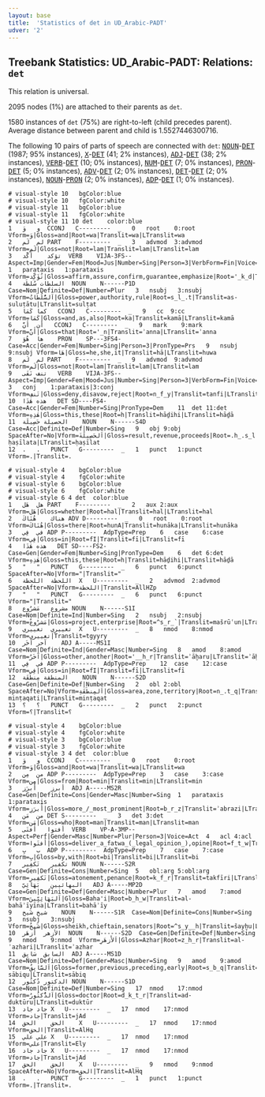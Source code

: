 ```yaml
---
layout: base
title:  'Statistics of det in UD_Arabic-PADT'
udver: '2'
---
```


## Treebank Statistics: UD_Arabic-PADT: Relations: `det`

This relation is universal.

2095 nodes (1%) are attached to their parents as `det`.

1580 instances of `det` (75%) are right-to-left (child precedes parent).
Average distance between parent and child is 1.5527446300716.

The following 10 pairs of parts of speech are connected with `det`: <tt><a href="ar_padt-pos-NOUN.html">NOUN</a></tt>-<tt><a href="ar_padt-pos-DET.html">DET</a></tt> (1987; 95% instances), <tt><a href="ar_padt-pos-X.html">X</a></tt>-<tt><a href="ar_padt-pos-DET.html">DET</a></tt> (41; 2% instances), <tt><a href="ar_padt-pos-ADJ.html">ADJ</a></tt>-<tt><a href="ar_padt-pos-DET.html">DET</a></tt> (38; 2% instances), <tt><a href="ar_padt-pos-VERB.html">VERB</a></tt>-<tt><a href="ar_padt-pos-DET.html">DET</a></tt> (10; 0% instances), <tt><a href="ar_padt-pos-NUM.html">NUM</a></tt>-<tt><a href="ar_padt-pos-DET.html">DET</a></tt> (7; 0% instances), <tt><a href="ar_padt-pos-PRON.html">PRON</a></tt>-<tt><a href="ar_padt-pos-DET.html">DET</a></tt> (5; 0% instances), <tt><a href="ar_padt-pos-ADV.html">ADV</a></tt>-<tt><a href="ar_padt-pos-DET.html">DET</a></tt> (2; 0% instances), <tt><a href="ar_padt-pos-DET.html">DET</a></tt>-<tt><a href="ar_padt-pos-DET.html">DET</a></tt> (2; 0% instances), <tt><a href="ar_padt-pos-NOUN.html">NOUN</a></tt>-<tt><a href="ar_padt-pos-PRON.html">PRON</a></tt> (2; 0% instances), <tt><a href="ar_padt-pos-ADP.html">ADP</a></tt>-<tt><a href="ar_padt-pos-DET.html">DET</a></tt> (1; 0% instances).


~~~ conllu
# visual-style 10	bgColor:blue
# visual-style 10	fgColor:white
# visual-style 11	bgColor:blue
# visual-style 11	fgColor:white
# visual-style 11 10 det	color:blue
1	و	وَ	CCONJ	C---------	_	0	root	0:root	Vform=وَ|Gloss=and|Root=wa|Translit=wa|LTranslit=wa
2	لم	لَم	PART	F---------	_	3	advmod	3:advmod	Vform=لَم|Gloss=not|Root=lam|Translit=lam|LTranslit=lam
3	تؤكد	أَكَّد	VERB	VIJA-3FS--	Aspect=Imp|Gender=Fem|Mood=Jus|Number=Sing|Person=3|VerbForm=Fin|Voice=Act	1	parataxis	1:parataxis	Vform=تُؤَكِّد|Gloss=affirm,assure,confirm,guarantee,emphasize|Root='_k_d|Translit=tuʾakkid|LTranslit=ʾakkad
4	السلطات	سُلطَة	NOUN	N------P1D	Case=Nom|Definite=Def|Number=Plur	3	nsubj	3:nsubj	Vform=اَلسُّلُطَاتُ|Gloss=power,authority,rule|Root=s_l_.t|Translit=as-suluṭātu|LTranslit=sulṭat
5	كما	كَمَا	CCONJ	C---------	_	9	cc	9:cc	Vform=كَمَا|Gloss=and,as,also|Root=ka|Translit=kamā|LTranslit=kamā
6	أن	أَنَّ	CCONJ	C---------	_	9	mark	9:mark	Vform=أَنَّ|Gloss=that|Root='_n|Translit=ʾanna|LTranslit=ʾanna
7	ها	هُوَ	PRON	SP---3FS4-	Case=Acc|Gender=Fem|Number=Sing|Person=3|PronType=Prs	9	nsubj	9:nsubj	Vform=هَا|Gloss=he,she,it|Translit=hā|LTranslit=huwa
8	لم	لَم	PART	F---------	_	9	advmod	9:advmod	Vform=لَم|Gloss=not|Root=lam|Translit=lam|LTranslit=lam
9	تنف	نَفَى	VERB	VIJA-3FS--	Aspect=Imp|Gender=Fem|Mood=Jus|Number=Sing|Person=3|VerbForm=Fin|Voice=Act	3	conj	1:parataxis|3:conj	Vform=تَنفِ|Gloss=deny,disavow,reject|Root=n_f_y|Translit=tanfi|LTranslit=nafā
10	هذه	هٰذَا	DET	SD----FS4-	Case=Acc|Gender=Fem|Number=Sing|PronType=Dem	11	det	11:det	Vform=هٰذِهِ|Gloss=this,these|Root=h|Translit=hāḏihi|LTranslit=hāḏā
11	الحصيلة	حَصِيلَة	NOUN	N------S4D	Case=Acc|Definite=Def|Number=Sing	9	obj	9:obj	SpaceAfter=No|Vform=اَلحَصِيلَةَ|Gloss=result,revenue,proceeds|Root=.h_.s_l|Translit=al-ḥaṣīlata|LTranslit=ḥaṣīlat
12	.	.	PUNCT	G---------	_	1	punct	1:punct	Vform=.|Translit=.

~~~


~~~ conllu
# visual-style 4	bgColor:blue
# visual-style 4	fgColor:white
# visual-style 6	bgColor:blue
# visual-style 6	fgColor:white
# visual-style 6 4 det	color:blue
1	هل	هَل	PART	F---------	_	2	aux	2:aux	Vform=هَل|Gloss=whether|Root=hal|Translit=hal|LTranslit=hal
2	هناك	هُنَاكَ	ADV	D---------	_	0	root	0:root	Vform=هُنَاكَ|Gloss=there|Root=hunA|Translit=hunāka|LTranslit=hunāka
3	في	فِي	ADP	P---------	AdpType=Prep	6	case	6:case	Vform=فِي|Gloss=in|Root=fI|Translit=fī|LTranslit=fī
4	هذه	هٰذَا	DET	SD----FS2-	Case=Gen|Gender=Fem|Number=Sing|PronType=Dem	6	det	6:det	Vform=هٰذِهِ|Gloss=this,these|Root=h|Translit=hāḏihi|LTranslit=hāḏā
5	"	"	PUNCT	G---------	_	6	punct	6:punct	SpaceAfter=No|Vform="|Translit="
6	اللحظة	اللحظة	X	U---------	_	2	advmod	2:advmod	SpaceAfter=No|Vform=اللحظة|Translit=AllHZp
7	"	"	PUNCT	G---------	_	6	punct	6:punct	Vform="|Translit="
8	مشروع	مَشرُوع	NOUN	N------S1I	Case=Nom|Definite=Ind|Number=Sing	2	nsubj	2:nsubj	Vform=مَشرُوعٌ|Gloss=project,enterprise|Root=^s_r_`|Translit=mašrūʿun|LTranslit=mašrūʿ
9	تغييري	تغييري	X	U---------	_	8	nmod	8:nmod	Vform=تغييري|Translit=tgyyry
10	آخر	آخَر	ADJ	A-----MS1I	Case=Nom|Definite=Ind|Gender=Masc|Number=Sing	8	amod	8:amod	Vform=آخَرُ|Gloss=other,another|Root='__h_r|Translit=ʾāḫaru|LTranslit=ʾāḫar
11	في	فِي	ADP	P---------	AdpType=Prep	12	case	12:case	Vform=فِي|Gloss=in|Root=fI|Translit=fī|LTranslit=fī
12	المنطقة	مِنطَقَة	NOUN	N------S2D	Case=Gen|Definite=Def|Number=Sing	2	obl	2:obl	SpaceAfter=No|Vform=اَلمِنطَقَةِ|Gloss=area,zone,territory|Root=n_.t_q|Translit=al-minṭaqati|LTranslit=minṭaqat
13	؟	؟	PUNCT	G---------	_	2	punct	2:punct	Vform=؟|Translit=؟

~~~


~~~ conllu
# visual-style 4	bgColor:blue
# visual-style 4	fgColor:white
# visual-style 3	bgColor:blue
# visual-style 3	fgColor:white
# visual-style 3 4 det	color:blue
1	و	وَ	CCONJ	C---------	_	0	root	0:root	Vform=وَ|Gloss=and|Root=wa|Translit=wa|LTranslit=wa
2	من	مِن	ADP	P---------	AdpType=Prep	3	case	3:case	Vform=مِن|Gloss=from|Root=min|Translit=min|LTranslit=min
3	أبرز	أَبرَز	ADJ	A-----MS2R	Case=Gen|Definite=Cons|Gender=Masc|Number=Sing	1	parataxis	1:parataxis	Vform=أَبرَزِ|Gloss=more_/_most_prominent|Root=b_r_z|Translit=ʾabrazi|LTranslit=ʾabraz
4	من	مَن	DET	S---------	_	3	det	3:det	Vform=مَن|Gloss=who|Root=man|Translit=man|LTranslit=man
5	أفتوا	أَفتَى	VERB	VP-A-3MP--	Aspect=Perf|Gender=Masc|Number=Plur|Person=3|Voice=Act	4	acl	4:acl	Vform=أَفتَوا|Gloss=deliver_a_fatwa_(_legal_opinion_),opine|Root=f_t_w|Translit=ʾaftaw|LTranslit=ʾaftā
6	ب	بِ	ADP	P---------	AdpType=Prep	7	case	7:case	Vform=بِ|Gloss=by,with|Root=bi|Translit=bi|LTranslit=bi
7	تكفير	تَكفِير	NOUN	N------S2R	Case=Gen|Definite=Cons|Number=Sing	5	obl:arg	5:obl:arg	Vform=تَكفِيرِ|Gloss=atonement,penance|Root=k_f_r|Translit=takfīri|LTranslit=takfīr
8	البهائيين	بَهَائِيّ	ADJ	A-----MP2D	Case=Gen|Definite=Def|Gender=Masc|Number=Plur	7	amod	7:amod	Vform=اَلبَهَائِيِّينَ|Gloss=Baha'i|Root=b_h_w|Translit=al-bahāʾīyīna|LTranslit=bahāʾīy
9	شيخ	شَيخ	NOUN	N------S1R	Case=Nom|Definite=Cons|Number=Sing	3	nsubj	3:nsubj	Vform=شَيخُ|Gloss=sheikh,chieftain,senators|Root=^s_y__h|Translit=šayḫu|LTranslit=šayḫ
10	الأزهر	أَزهَر	NOUN	N------S2D	Case=Gen|Definite=Def|Number=Sing	9	nmod	9:nmod	Vform=اَلأَزهَرِ|Gloss=Azhar|Root=z_h_r|Translit=al-ʾazhari|LTranslit=ʾazhar
11	السابق	سَابِق	ADJ	A-----MS1D	Case=Nom|Definite=Def|Gender=Masc|Number=Sing	9	amod	9:amod	Vform=اَلسَّابِقُ|Gloss=former,previous,preceding,early|Root=s_b_q|Translit=as-sābiqu|LTranslit=sābiq
12	الدكتور	دُكتُور	NOUN	N------S1D	Case=Nom|Definite=Def|Number=Sing	17	nmod	17:nmod	Vform=اَلدُّكتُورُ|Gloss=doctor|Root=d_k_t_r|Translit=ad-duktūru|LTranslit=duktūr
13	جاد	جاد	X	U---------	_	17	nmod	17:nmod	Vform=جاد|Translit=jAd
14	الحق	الحق	X	U---------	_	17	nmod	17:nmod	Vform=الحق|Translit=AlHq
15	علي	علي	X	U---------	_	17	nmod	17:nmod	Vform=علي|Translit=Ely
16	جاد	جاد	X	U---------	_	17	nmod	17:nmod	Vform=جاد|Translit=jAd
17	الحق	الحق	X	U---------	_	9	nmod	9:nmod	SpaceAfter=No|Vform=الحق|Translit=AlHq
18	.	.	PUNCT	G---------	_	1	punct	1:punct	Vform=.|Translit=.

~~~


